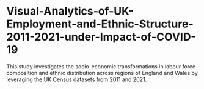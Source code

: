 # Visual-Analytics-of-UK-Employment-and-Ethnic-Structure-2011-2021-under-Impact-of-COVID-19
This study investigates the socio-economic transformations in labour force composition  and ethnic distribution across regions of England and Wales by leveraging the UK Census  datasets from 2011 and 2021. 
